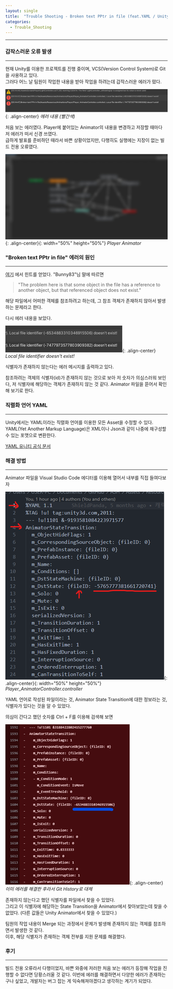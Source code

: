 ```yaml
---
layout: single
title:  "Trouble Shooting - Broken text PPtr in file (feat.YAML / Unity)"
categories:
  - Trouble_Shooting
---
```


---

### 갑작스러운 오류 발생
---

현재 Unity를 이용한 프로젝트를 진행 중이며, VCS(Version Control System)로 Git을 사용하고 있다.  
그러다 어느 날 팀원이 작업한 내용을 받아 작업을 하려는데 갑작스러운 에러가 떴다.

![](/assets/images/trouble_shooting_PPtr.png){: .align-center}
*에러 내용 (빨간색)*

처음 보는 에러였다. Player에 붙어있는 Animator의 내용을 변경하고 저장할 때마다 저 에러가 떠서 신경 쓰였다.  
급하게 발표를 준비하던 때라서 바쁜 상황이었지만, 다행히도 실행에는 지장이 없는 빌드 전용 오류였다.

![](/assets/images/trouble_shooting_PPtr5.jpg){: .align-center}{: width="50%" height="50%"}
*Player Animator*

### "Broken text PPtr in file" 에러의 원인
---

[여기](https://discussions.unity.com/t/what-is-this-error-message-broken-text-pptr-in-file/198824)
에서 힌트를 얻었다. "Bunny83"님 말에 따르면

> "The problem here is that some object in the file has a reference to another object, but that referenced object does not exist."

해당 파일에서 어떠한 객체를 참조하려고 하는데, 그 참조 객체가 존재하지 않아서 발생하는 문제라고 한다.

다시 에러 내용을 보았다.

![](/assets/images/trouble_shooting_PPtr2.png){: .align-center}
*Local file identifier doesn't exist!*

식별자가 존재하지 않는다는 에러 메시지를 출력하고 있다.

참조하려는 객체의 식별자(id)가 존재하지 않는 것으로 보아 저 숫자가 의심스러워 보인다, 저 식별자에 해당하는 객체가 존재하지 않는 것 같다.
Animator 파일을 뜯어서 확인해 보기로 한다.

### 직렬화 언어 YAML
---

Unity에서는 YAML이라는 직렬화 언어를 이용한 모든 Asset을 수정할 수 있다.
YAML(Yet Another Markup Language)은 XML이나 Json과 같이 나중에 재구성할 수 있는 포맷으로 변환한다.

[YAML 유니티 공식 문서](https://blog.unity.com/kr/engine-platform/understanding-unitys-serialization-language-yaml)

### 해결 방법
---

Animator 파일을 Visual Studio Code 에디터를 이용해 열어서 내부를 직접 들여다보자

![](/assets/images/trouble_shooting_PPtr6.png){: .align-center}{: width="50%" height="50%"}
*Player_AnimatorController.controller*

YAML 언어로 작성된 파일이라는 것, Animator State Transition에 대한 정보라는 것, 식별자가 있다는 것을 알 수 있었다.

의심이 간다고 했던 숫자를 Ctrl + F를 이용해 검색해 보면

![](/assets/images/trouble_shooting_PPtr3.png){: .align-center}
*이미 에러를 해결한 후라서 Git History로 대체*

존재하지 않는다고 했던 식별자를 파일에서 찾을 수 있었다.  
그리고 이 식별자에 해당하는 State Transition을 Animator에서 찾아보았는데 찾을 수 없었다. (다른 값들은 Unity Animator에서 찾을 수 있었다.)

팀원의 작업 내용이 Merge 되는 과정에서 문제가 발생해 존재하지 않는 객체를 참조하면서 발생한 것 같다.  
이후, 해당 식별자가 존재하는 객체 전부를 지원 문제를 해결했다.

### 후기
---

빌드 전용 오류라서 다행이었지, 바쁜 와중에 저러한 처음 보는 에러가 등장해 작업을 진행할 수 없다면 당황스러울 것 같다.
이번에 에러를 해결하면서 다양한 에러가 존재하는구나 싶었고, 개발자는 버그 잡는 게 익숙해져야겠다고 생각하는 계기가 되었다.